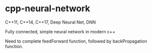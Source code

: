 # cpp-neural-network
C++11, C++14, C++17, Deep Neural Net, DNN

Fully connected, simple neural network in modern c++

Need to complete feedForward function, followed by backPropagation function.
